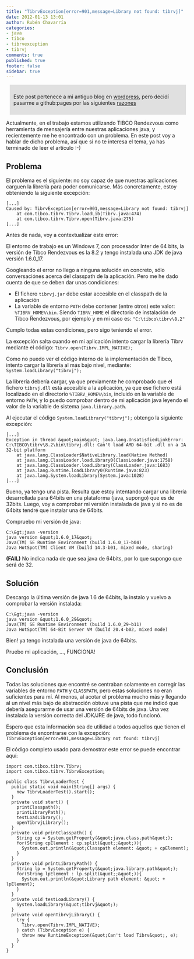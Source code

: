```yaml
---
title: "TibrvException[error=901,message=Library not found: tibrvj]"
date: 2012-01-13 13:01
author: Rubén Chavarría
categories: 
- java
- tibco
- tibrvexception
- tibrvj
comments: true
published: true
footer: false
sidebar: true
---
```


<div style="margin:2%; padding:2%; background-color:#E0E0E0; ">
  <p>Este post pertenece a mi antiguo blog en <a href="http://rchavarria.wordpress.com">wordpress</a>, pero decidí pasarme a github:pages por las siguientes <a href="/blog/2012/12/03/por-que-cambie-mi-blog-en-wordpress-com">razones</a></p>
</div>

Actualmente, en el trabajo estamos utilizando TIBCO Rendezvous como 
herramienta de mensajería entre nuestras aplicaciones java, y recientemente 
me he encontrado con un problema. En este post voy a hablar de dicho problema, 
así que si no te interesa el tema, ya has terminado de leer el artículo :-)

<!-- more -->

## Problema

El problema es el siguiente: no soy capaz de que nuestras aplicaciones 
carguen la librería para poder comunicarse. Más concretamente, estoy obteniendo 
la siguiente excepción:

```
[...]
Caused by: TibrvException[error=901,message=Library not found: tibrvj]
    at com.tibco.tibrv.Tibrv.loadLib(Tibrv.java:474)
    at com.tibco.tibrv.Tibrv.open(Tibrv.java:275)
[...]
```

Antes de nada, voy a contextualizar este error:

El entorno de trabajo es un Windows 7, con procesador Inter de 64 bits, la 
versión de Tibco Rendezvous es la 8.2 y tengo instalada una JDK de java 
versión 1.6.0_17.

Googleando el error no llego a ninguna solución en concreto, sólo conversaciónes
acerca del classpath de la aplicación. Pero me he dado cuenta de que se deben 
dar unas condiciones:

- El fichero `tibrvj.jar` debe estar accesible en el classpath de 
la aplicación
- La variable de entorno `PATH` debe contener (entre otros) este 
valor: `%TIBRV_HOME%\bin`. Siendo `TIBRV_HOME` el 
directorio de instalación de Tibco Rendezvous, por ejemplo y en mi caso es: 
`"C:\tibco\tibrv\8.2"`

Cumplo todas estas condiciones, pero sigo teniendo el error.

La excepción salta cuando en mi aplicación intento cargar la librería Tibrv 
mediante el código: `Tibrv.open(Tibrv.IMPL_NATIVE);`

Como no puedo ver el código interno de la implementación de Tibco, intento 
cargar la librería al más bajo nivel, mediante: 
`System.loadLibrary("tibrvj");`

La librería debería cargar, ya que previamente he comprobado que el fichero 
`tibrvj.dll` está accesible a la aplicación, ya que ese fichero 
está localizado en el directorio `%TIBRV_HOME%\bin`, incluido en la 
variable de entorno `PATH`, y lo puedo comprobar dentro de mi 
aplicación java leyendo el valor de la variable de sistema 
`java.library.path`.

Al ejecutar el código `System.loadLibrary("tibrvj");` obtengo la 
siguiente excepción:

```
[...]
Exception in thread &quot;main&quot; java.lang.UnsatisfiedLinkError: C:\TIBCO\tibrv\8.2\bin\tibrvj.dll: Can't load AMD 64-bit .dll on a IA 32-bit platform
    at java.lang.ClassLoader$NativeLibrary.load(Native Method)
    at java.lang.ClassLoader.loadLibrary0(ClassLoader.java:1758)
    at java.lang.ClassLoader.loadLibrary(ClassLoader.java:1683)
    at java.lang.Runtime.loadLibrary0(Runtime.java:823)
    at java.lang.System.loadLibrary(System.java:1028)
[...]
```

Bueno, ya tengo una pista. Resulta que estoy intentando cargar una librería 
desarrollada para 64bits en una plataforma (java, supongo) que es de 32bits. 
Luego, voy a comprobar mi versión instalada de java y si no es de 64bits 
tendré que instalar una de 64bits.

Compruebo mi versión de java:

```
C:\&gt;java -version
java version &quot;1.6.0_17&quot;
Java(TM) SE Runtime Environment (build 1.6.0_17-b04)
Java HotSpot(TM) Client VM (build 14.3-b01, mixed mode, sharing)
```

<strong>(FAIL)</strong> No indica nada de que sea java de 64bits, por lo que 
supongo que será de 32.

## Solución

Descargo la última versión de java 1.6 de 64bits, la instalo y vuelvo a 
comprobar la versión instalada:

```
C:\&gt;java -version
java version &quot;1.6.0_29&quot;
Java(TM) SE Runtime Environment (build 1.6.0_29-b11)
Java HotSpot(TM) 64-Bit Server VM (build 20.4-b02, mixed mode)
```

Bien! ya tengo instalada una versión de java de 64bits.

Pruebo mi aplicación, ..., FUNCIONA!

## Conclusión

Todas las soluciones que encontré se centraban solamente en corregir las 
variables de entorno `PATH` y `CLASSPATH`, pero estas 
soluciones no eran suficientes para mí. Al menos, al acotar el problema mucho 
más y llegando al un nivel más bajo de abstracción obtuve una pista que me 
indicó que debería asegurarme de usar una versión de 64bits de java. Una vez 
instalada la versión correcta del JDK/JRE de java, todo funcionó.

Espero que esta información sea de utilidad a todos aquellos que tienen el
problema de encontrarse con la excepción: 
`TibrvException[error=901,message=Library not found: tibrvj]`

El código completo usado para demostrar este error se puede encontrar aquí:

```
import com.tibco.tibrv.Tibrv;
import com.tibco.tibrv.TibrvException;

public class TibrvLoaderTest {
  public static void main(String[] args) {
    new TibrvLoaderTest().start();
  }
  private void start() {
    printClasspath();
    printLibraryPath();
    testLoadLibrary();
    openTibrvjLibrary();
  }
  private void printClasspath() {
    String cp = System.getProperty(&quot;java.class.path&quot;);
    for(String cpElement : cp.split(&quot;;&quot;)){
      System.out.println(&quot;Classpath element: &quot; + cpElement);
    }
  }
  private void printLibraryPath() {
    String lp = System.getProperty(&quot;java.library.path&quot;);
    for(String lpElement : lp.split(&quot;;&quot;)){
      System.out.println(&quot;Library path element: &quot; + lpElement);
    }
  }
  private void testLoadLibrary() {
    System.loadLibrary(&quot;tibrvj&quot;);
  }
  private void openTibrvjLibrary() {
    try {
      Tibrv.open(Tibrv.IMPL_NATIVE);
    } catch (TibrvException e) {
      throw new RuntimeException(&quot;Can't load Tibrv&quot;, e);
    }
  }
}
```
